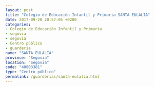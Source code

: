 ```yaml
---
layout: post
title: "Colegio de Educación Infantil y Primaria SANTA EULALIA"
date: 2017-09-20 20:57:05 +0200
categories:
- Colegio de Educación Infantil y Primaria
- segovia
- segovia
- Centro público
- guarderia
name: "SANTA EULALIA"
province: "Segovia"
location: "Segovia"
code: "40003381"
type: "Centro público"
permalink: /guarderias/santa-eulalia.html
---
```

